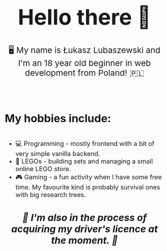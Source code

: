 <html>
    <body>
        <h1 style="font-size: 68px;" align="center">Hello there 👋</h1>
        <p style="font-size: 26px;" align="center">🖥 My name is Łukasz Lubaszewski and I'm an 18 year old beginner in web development from Poland! 🇵🇱</p>
        <br>
        <br>
        <h4 style="font-size: 34px">My hobbies include:</h4>
        <ul style="font-size: 20px">
            <li>💻 Programming - mostly frontend with a bit of very simple vanilla backend.</li>
            <li>🧱 LEGOs - building sets and managing a small online LEGO store.</li>
            <li>🎮 Gaming - a fun activity when I have some free time. My favourite kind is probably survival ones with big research trees.</li>
        </ul>
        <h5 style="font-size: 30px;" align="center">🚗 I'm also in the process of acquiring my driver's licence at the moment. 🚗</h5>
    </body>
</html>